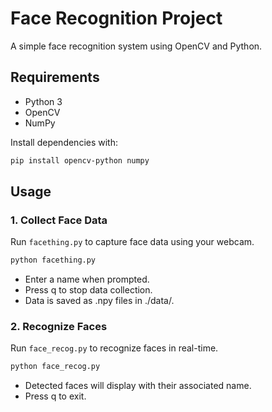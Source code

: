 # Face Recognition Project

A simple face recognition system using OpenCV and Python.

## Requirements

- Python 3
- OpenCV
- NumPy

Install dependencies with:

```bash
pip install opencv-python numpy
```

## Usage

### 1. Collect Face Data

Run `facething.py` to capture face data using your webcam.

```bash
python facething.py
```

- Enter a name when prompted.
- Press q to stop data collection.
- Data is saved as .npy files in ./data/.




### 2. Recognize Faces

Run `face_recog.py` to recognize faces in real-time.

```bash
python face_recog.py

```
- Detected faces will display with their associated name.
- Press q to exit.
